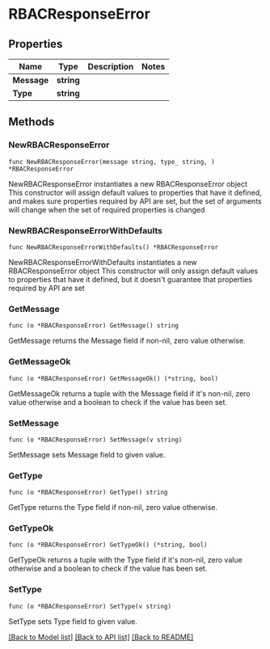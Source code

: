# RBACResponseError

## Properties

Name | Type | Description | Notes
------------ | ------------- | ------------- | -------------
**Message** | **string** |  | 
**Type** | **string** |  | 

## Methods

### NewRBACResponseError

`func NewRBACResponseError(message string, type_ string, ) *RBACResponseError`

NewRBACResponseError instantiates a new RBACResponseError object
This constructor will assign default values to properties that have it defined,
and makes sure properties required by API are set, but the set of arguments
will change when the set of required properties is changed

### NewRBACResponseErrorWithDefaults

`func NewRBACResponseErrorWithDefaults() *RBACResponseError`

NewRBACResponseErrorWithDefaults instantiates a new RBACResponseError object
This constructor will only assign default values to properties that have it defined,
but it doesn't guarantee that properties required by API are set

### GetMessage

`func (o *RBACResponseError) GetMessage() string`

GetMessage returns the Message field if non-nil, zero value otherwise.

### GetMessageOk

`func (o *RBACResponseError) GetMessageOk() (*string, bool)`

GetMessageOk returns a tuple with the Message field if it's non-nil, zero value otherwise
and a boolean to check if the value has been set.

### SetMessage

`func (o *RBACResponseError) SetMessage(v string)`

SetMessage sets Message field to given value.


### GetType

`func (o *RBACResponseError) GetType() string`

GetType returns the Type field if non-nil, zero value otherwise.

### GetTypeOk

`func (o *RBACResponseError) GetTypeOk() (*string, bool)`

GetTypeOk returns a tuple with the Type field if it's non-nil, zero value otherwise
and a boolean to check if the value has been set.

### SetType

`func (o *RBACResponseError) SetType(v string)`

SetType sets Type field to given value.



[[Back to Model list]](../README.md#documentation-for-models) [[Back to API list]](../README.md#documentation-for-api-endpoints) [[Back to README]](../README.md)



